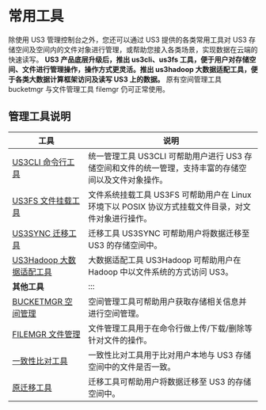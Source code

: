 

# 常用工具

除使用 US3 管理控制台之外，您还可以通过 US3 提供的各类常用工具对 US3 存储空间及空间内的文件对象进行管理，或帮助您接入各类场景，实现数据在云端的快速读写。
**US3 产品底层升级后，推出 us3cli、us3fs 工具，便于用户对存储空间、文件进行管理操作，操作方式更灵活。推出 us3hadoop 大数据适配工具，便于各类大数据计算框架访问及读写 US3 上的数据。**
原有空间管理工具 bucketmgr 与文件管理工具 filemgr 仍可正常使用。

## 管理工具说明
|工具    |说明 |
|------------------------------------------|--------------------------------------------  |
|[US3CLI 命令行工具](/ufile/tools/us3cli/introduction)  |统一管理工具 US3CLI 可帮助用户进行 US3 存储空间和文件的统一管理，支持丰富的存储空间以及文件对象操作。 |
|[US3FS 文件挂载工具](/ufile/tools/us3fs/introduction)  |文件系统挂载工具 US3FS 可帮助用户在 Linux 环境下以 POSIX 协议方式挂载文件目录，对文件对象进行操作。 |
|[US3SYNC 迁移工具](/ufile/tools/us3sync/introduction)   |迁移工具 US3SYNC 可帮助用户将数据迁移至 US3 的存储空间中。 |
|[US3Hadoop 大数据适配工具](/ufile/tools/us3hadoop/introduction)   |大数据适配工具 US3Hadoop 可帮助用户在 Hadoop 中以文件系统的方式访问 US3。 |
| **其他工具**   | 	:::       |
|[BUCKETMGR 空间管理](ufile/tools/tools/tools_bcket)  |空间管理工具可帮助用户获取存储相关信息并进行空间管理。 |
|[FILEMGR 文件管理](ufile/tools/tools/tools_file)  |文件管理工具用于在命令行做上传/下载/删除等针对文件的操作。 |
|[一致性比对工具](/ufile/tools/tools/consistency)  |一致性比对工具用于比对用户本地与 US3 存储空间中的文件是否一致。 |
|[原迁移工具](ufile/tools/tools/ufile_import)   |迁移工具可帮助用户将数据迁移至 US3 的存储空间中。 |

